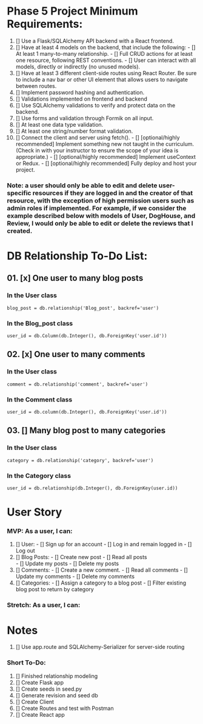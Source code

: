 # Phase 5 Project Minimum Requirements:

01. [] Use a Flask/SQLAlchemy API backend with a React frontend.
02. [] Have at least 4 models on the backend, that include the following:
        - [] At least 1 many-to-many relationship.
        - [] Full CRUD actions for at least one resource, following REST conventions.
        - [] User can interact with all models, directly or indirectly (no unused models).
03. [] Have at least 3 different client-side routes using React Router. Be sure to include a nav bar or other UI element that allows users to navigate between routes.
04. [] Implement password hashing and authentication.
05. [] Validations implemented on frontend and backend
06. [] Use SQLAlchemy validations to verify and protect data on the backend.
07. [] Use forms and validation through Formik on all input.
08. [] At least one data type validation.
09. [] At least one string/number format validation.
10. [] Connect the client and server using fetch().
        - [] [optional/highly recommended] Implement something new not taught in the curriculum. (Check in with your instructor to ensure the scope of your idea is appropriate.)
        - [] [optional/highly recommended] Implement useContext or Redux.
        - [] [optional/highly recommended] Fully deploy and host your project.

### Note: a user should only be able to edit and delete user-specific resources if they are logged in and the creator of that resource, with the exception of high permission users such as admin roles if implemented. For example, if we consider the example described below with models of User, DogHouse, and Review, I would only be able to edit or delete the reviews that I created.

# DB Relationship To-Do List: 
## 01. [x] One user to many blog posts

### In the User class
    blog_post = db.relationship('Blog_post', backref='user')

### In the Blog_post class
    user_id = db.Column(db.Integer(), db.ForeignKey('user.id'))

## 02. [x] One user to many comments 

### In the User class
    comment = db.relationship('comment', backref='user')

### In the Comment class
    user_id = db.column(db.Integer(), db.ForeignKey('user.id'))

## 03. [] Many blog post to many categories

### In the User class
    category = db.relationship('category', backref='user')

### In the Category class
    user_id = db.relationship(db.Integer(), db.ForeignKey(user.id))




# User Story

### MVP: As a user, I can:


01. [] User:
        - [] Sign up for an account 
        - [] Log in and remain logged in
        - [] Log out
05. [] Blog Posts: 
        - [] Create new post
        - [] Read all posts  
        - [] Update my posts
        - [] Delete my posts
06. [] Comments: 
        - [] Create a new comment. 
        - [] Read all comments
        - [] Update my comments
        - [] Delete my comments
07. [] Categories:
        - [] Assign a category to a blog post
        - [] Filter existing blog post to return by category


### Stretch: As a user, I can:

<!-- 01. [] View dog houses on a map -->
<!-- 02. [] Search dog houses based on their distance from my location, -->
<!-- 03. [] Filter dog houses based on their average rating. -->

# Notes
01. [] Use app.route and SQLAlchemy-Serializer for server-side routing 

### Short To-Do:
01. [] Finished relationship modeling 
02. [] Create Flask app
03. [] Create seeds in seed.py
04. [] Generate revision and seed db
05. [] Create Client 
06. [] Create Routes and test with Postman
07. [] Create React app  